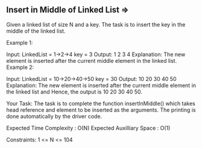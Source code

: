 Insert in Middle of Linked List  =>
-------------------------------


Given a linked list of size N and a key. The task is to insert the key in the middle of the linked list.

Example 1:

Input:
LinkedList = 1->2->4
key = 3
Output: 1 2 3 4
Explanation: The new element is inserted
after the current middle element in the
linked list.
Example 2:

Input:
LinkedList = 10->20->40->50
key = 30
Output: 10 20 30 40 50
Explanation: The new element is inserted
after the current middle element in the
linked list and Hence, the output is
10 20 30 40 50.
 

Your Task:
The task is to complete the function insertInMiddle() which takes head reference and element to be inserted as the arguments. The printing is done automatically by the driver code.

Expected Time Complexity : O(N)
Expected Auxilliary Space : O(1)

Constraints:
1 <= N <= 104

 

